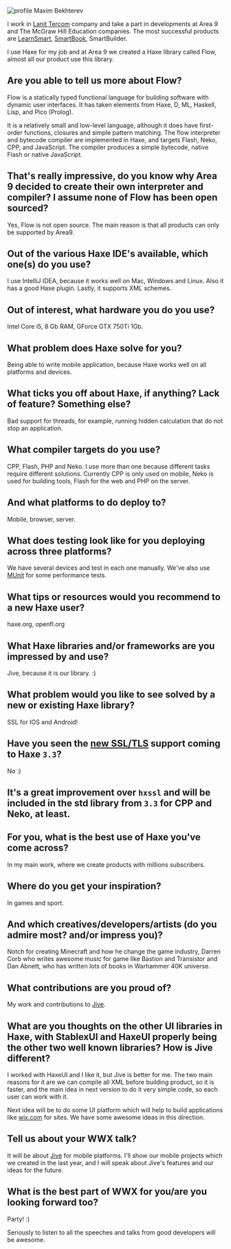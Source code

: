 [template]: ../../templates/interview.html
[author]: https://github.com/klmsmb "@klmsmb"
[date]: / "2016-05-26"
[modified]: / "2016-05-26"

![profile Maxim Bekhterev](/img/wwx/2016/Maxim-Bekhterev/profile.jpg)

I work in [Lanit Tercom](http://www.lanit-tercom.ru/en) company and take a part in developments at Area 9 and The McGraw Hill Education companies. The most successful products are [LearnSmart](https://www.mheducation.com/highered/platforms/learnsmart.html), [SmartBook](https://www.mheducation.com/highered/platforms/smartbook.html), SmartBuilder.

I use Haxe for my job and at Area 9 we created a Haxe library called Flow, almost all our product use this library.

## Are you able to tell us more about Flow?

Flow is a statically typed functional language for building software with dynamic user interfaces. It has taken elements from Haxe, D, ML, Haskell, Lisp, and Pico (Prolog).

It is a relatively small and low-level language, although it does have first-order functions, closures and simple pattern matching. The flow interpreter and bytecode compiler are implemented in Haxe, and targets Flash, Neko, CPP, and JavaScript. The compiler produces a simple bytecode, native Flash or native JavaScript.

## That's really impressive, do you know why Area 9 decided to create their own interpreter and compiler? I assume none of Flow has been open sourced? 

Yes, Flow is not open source. The main reason is that all products can only be supported by Area9.

## Out of the various Haxe IDE's available, which one(s) do you use?

I use IntelliJ IDEA, because it works well on Mac, Windows and Linux. Also it has a good Haxe plugin. Lastly, it supports XML schemes.

## Out of interest, what hardware you do you use?

Intel Core i5, 8 Gb RAM, GForce GTX 750Ti 1Gb.

## What problem does Haxe solve for you?

Being able to write mobile application, because Haxe works well on all platforms and devices.

## What ticks you off about Haxe, if anything? Lack of feature? Something else?
	
Bad support for threads, for example, running hidden calculation that do not stop an application.

## What compiler targets do you use?

CPP, Flash, PHP and Neko. I use more than one because different tasks require different solutions. Currently CPP is only used on mobile, Neko is used for building tools, Flash for the web and PHP on the server.

## And what platforms to do deploy to?

Mobile, browser, server.

## What does testing look like for you deploying across three platforms?

We have several devices and test in each one manually. We've also use [MUnit](https://github.com/massiveinteractive/MassiveUnit) for some performance tests.
  
## What tips or resources would you recommend to a new Haxe user?

haxe.org, openfl.org

## What Haxe libraries and/or frameworks are you impressed by and use?

Jive, because it is our library. :)

## What problem would you like to see solved by a new or existing Haxe library?

SSL for IOS and Android!

## Have you seen the [new SSL/TLS](https://github.com/HaxeFoundation/haxe/pull/5014) support coming to Haxe `3.3`?

No :)

## It's a great improvement over `hxssl` and will be included in the std library from `3.3` for CPP and Neko, at least.

## For you, what is the best use of Haxe you've come across?

In my main work, where we create products with millions subscribers.

## Where do you get your inspiration?

In games and sport.

## And which creatives/developers/artists (do you admire most? and/or impress you)?

Notch for creating Minecraft and how he change the game industry, Darren Corb who writes awesome music for game like Bastion and Transistor and Dan Abnett, who has written lots of books in Warhammer 40K universe.

## What contributions are you proud of?

My work and contributions to [Jive](https://github.com/jiveui/jive).

## What are you thoughts on the other UI libraries in Haxe, with StablexUI and HaxeUI properly being the other two well known libraries? How is Jive different?

I worked with HaxeUI and I like it, but Jive is better for me. The two main reasons for it are we can compile all XML before building product, so it is faster, and the main idea in next version to do it very simple code, so each user can work with it. 

Next idea will be to do some UI platform which will help to build applications like [wix.com](http://wix.com/) for sites. We have some awesome ideas in this direction.

## Tell us about your WWX talk?

It will be about [Jive](https://github.com/jiveui/jive) for mobile platforms. I'll show our mobile projects which we created in the last year, and I will speak about Jive's features and our ideas for the future.

## What is the best part of WWX for you/are you looking forward too?

Party! :) 

Seriously to listen to all the speeches and talks from good developers will be awesome.
